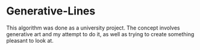 # Generative-Lines
This algorithm was done as a university project. 
The concept involves generative art and my attempt to do it, as well as trying to create something pleasant to look at.
